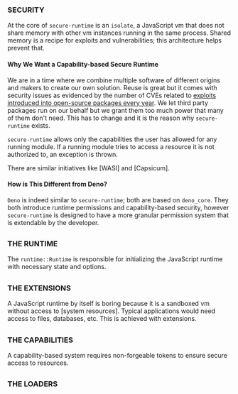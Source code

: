 ### SECURITY

At the core of `secure-runtime` is an `isolate`, a JavaScript vm that does not share memory with other vm instances running in the same process. Shared memory is a recipe for exploits and vulnerabilities; this architecture helps prevent that.

#### Why We Want a Capability-based Secure Runtime

We are in a time where we combine multiple software of different origins and makers to create our own solution. Reuse is great but it comes with security issues as evidenced by the number of CVEs related to [exploits introduced into open-source packages every year](). We let third party packages run on our behalf but we grant them too much power that many of them don't need. This has to change and it is the reason why `secure-runtime` exists.

`secure-runtime` allows only the capabilities the user has allowed for any running module. If a running module tries to access a resource it is not authorized to, an exception is thrown.

There are similar initiatives like [WASI] and [Capsicum].

#### How is This Different from Deno?

`Deno` is indeed similar to `secure-runtime`; both are based on `deno_core`. They both introduce runtime permissions and capability-based security, however `secure-runtime` is designed to have a more granular permission system that is extendable by the developer.

##

### THE RUNTIME

The `runtime::Runtime` is responsible for initializing the JavaScript runtime with necessary state and options.

##

### THE EXTENSIONS

A JavaScript runtime by itself is boring because it is a sandboxed vm without access to [system resources]. Typical applications would need access to files, databases, etc. This is achieved with extensions.

##

### THE CAPABILITIES

A capability-based system requires non-forgeable tokens to ensure secure access to resources.

##

### THE LOADERS
